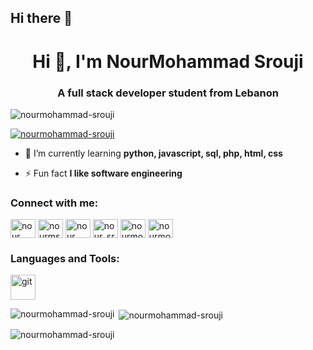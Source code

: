 ## Hi there 👋

<h1 align="center">Hi 👋, I'm NourMohammad Srouji</h1>
<h3 align="center">A full stack developer student from Lebanon</h3>

<p align="left"> <img src="https://komarev.com/ghpvc/?username=nourmohammad-srouji&label=Profile%20views&color=0e75b6&style=flat" alt="nourmohammad-srouji" /> </p>

<p align="left"> <a href="https://github.com/ryo-ma/github-profile-trophy"><img src="https://github-profile-trophy.vercel.app/?username=nourmohammad-srouji" alt="nourmohammad-srouji" /></a> </p>

- 🌱 I’m currently learning **python, javascript, sql, php, html, css**

- ⚡ Fun fact **I like software engineering**

<h3 align="left">Connect with me:</h3>
<p align="left">
<a href="https://linkedin.com/in/nour mohammad srouji" target="blank"><img align="center" src="https://raw.githubusercontent.com/rahuldkjain/github-profile-readme-generator/master/src/images/icons/Social/linked-in-alt.svg" alt="nour mohammad srouji" height="30" width="40" /></a>
<a href="https://www.codechef.com/users/nourmsrouji" target="blank"><img align="center" src="https://cdn.jsdelivr.net/npm/simple-icons@3.1.0/icons/codechef.svg" alt="nourmsrouji" height="30" width="40" /></a>
<a href="https://www.hackerrank.com/nour srouji" target="blank"><img align="center" src="https://raw.githubusercontent.com/rahuldkjain/github-profile-readme-generator/master/src/images/icons/Social/hackerrank.svg" alt="nour srouji" height="30" width="40" /></a>
<a href="https://codeforces.com/profile/nour_srouji" target="blank"><img align="center" src="https://raw.githubusercontent.com/rahuldkjain/github-profile-readme-generator/master/src/images/icons/Social/codeforces.svg" alt="nour_srouji" height="30" width="40" /></a>
<a href="https://www.leetcode.com/nourmohammad srouji" target="blank"><img align="center" src="https://raw.githubusercontent.com/rahuldkjain/github-profile-readme-generator/master/src/images/icons/Social/leet-code.svg" alt="nourmohammad srouji" height="30" width="40" /></a>
<a href="https://www.topcoder.com/members/nourmo_srouji" target="blank"><img align="center" src="https://raw.githubusercontent.com/rahuldkjain/github-profile-readme-generator/master/src/images/icons/Social/topcoder.svg" alt="nourmo_srouji" height="30" width="40" /></a>
</p>

<h3 align="left">Languages and Tools:</h3>
<p align="left"> <a href="https://git-scm.com/" target="_blank" rel="noreferrer"> <img src="https://www.vectorlogo.zone/logos/git-scm/git-scm-icon.svg" alt="git" width="40" height="40"/> </a> </p>

<p><img align="left" src="https://github-readme-stats.vercel.app/api/top-langs?username=nourmohammad-srouji&show_icons=true&locale=en&layout=compact" alt="nourmohammad-srouji" /></p>

<p>&nbsp;<img align="center" src="https://github-readme-stats.vercel.app/api?username=nourmohammad-srouji&show_icons=true&locale=en" alt="nourmohammad-srouji" /></p>

<p><img align="center" src="https://github-readme-streak-stats.herokuapp.com/?user=nourmohammad-srouji&" alt="nourmohammad-srouji" /></p>

